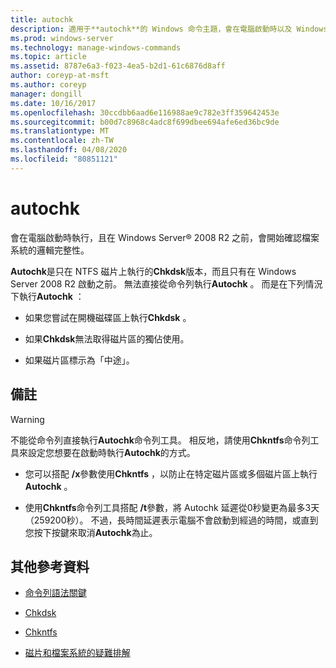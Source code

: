 ```yaml
---
title: autochk
description: 適用于**autochk**的 Windows 命令主題，會在電腦啟動時以及 Windows Server 開始驗證檔案系統的邏輯完整性時執行。
ms.prod: windows-server
ms.technology: manage-windows-commands
ms.topic: article
ms.assetid: 8787e6a3-f023-4ea5-b2d1-61c6876d8aff
author: coreyp-at-msft
ms.author: coreyp
manager: dongill
ms.date: 10/16/2017
ms.openlocfilehash: 30ccdbb6aad6e116988ae9c782e3ff359642453e
ms.sourcegitcommit: b00d7c8968c4adc8f699dbee694afe6ed36bc9de
ms.translationtype: MT
ms.contentlocale: zh-TW
ms.lasthandoff: 04/08/2020
ms.locfileid: "80851121"
---
```

# <a name="autochk"></a>autochk

會在電腦啟動時執行，且在 Windows Server&reg; 2008 R2 之前，會開始確認檔案系統的邏輯完整性。

**Autochk**是只在 NTFS 磁片上執行的**Chkdsk**版本，而且只有在 Windows Server 2008 R2 啟動之前。 無法直接從命令列執行**Autochk** 。 而是在下列情況下執行**Autochk** ：

- 如果您嘗試在開機磁碟區上執行**Chkdsk** 。

- 如果**Chkdsk**無法取得磁片區的獨佔使用。

- 如果磁片區標示為「中途」。

## <a name="remarks"></a>備註

> [!WARNING]
> 不能從命令列直接執行**Autochk**命令列工具。 相反地，請使用**Chkntfs**命令列工具來設定您想要在啟動時執行**Autochk**的方式。
> -  您可以搭配 **/x**參數使用**Chkntfs** ，以防止在特定磁片區或多個磁片區上執行**Autochk** 。
>
> - 使用**Chkntfs**命令列工具搭配 **/t**參數，將 Autochk 延遲從0秒變更為最多3天（259200秒）。 不過，長時間延遲表示電腦不會啟動到經過的時間，或直到您按下按鍵來取消**Autochk**為止。

## <a name="additional-references"></a>其他參考資料

- [命令列語法關鍵](command-line-syntax-key.md)

- [Chkdsk](chkdsk.md)

- [Chkntfs](chkntfs.md)

- [磁片和檔案系統的疑難排解](https://go.microsoft.com/fwlink/?LinkId=4527)